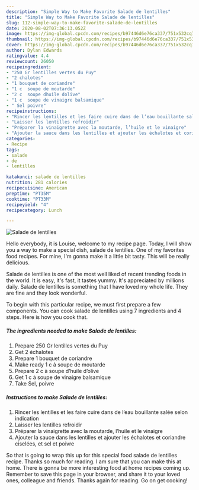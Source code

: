 ```yaml
---
description: "Simple Way to Make Favorite Salade de lentilles"
title: "Simple Way to Make Favorite Salade de lentilles"
slug: 112-simple-way-to-make-favorite-salade-de-lentilles
date: 2020-08-02T07:36:13.052Z
image: https://img-global.cpcdn.com/recipes/b97446d6e76ca337/751x532cq70/salade-de-lentilles-photo-principale-de-la-recette.jpg
thumbnail: https://img-global.cpcdn.com/recipes/b97446d6e76ca337/751x532cq70/salade-de-lentilles-photo-principale-de-la-recette.jpg
cover: https://img-global.cpcdn.com/recipes/b97446d6e76ca337/751x532cq70/salade-de-lentilles-photo-principale-de-la-recette.jpg
author: Dylan Edwards
ratingvalue: 4.4
reviewcount: 26050
recipeingredient:
- "250 Gr lentilles vertes du Puy"
- "2 chalotes"
- "1 bouquet de coriandre"
- "1 c  soupe de moutarde"
- "2 c  soupe dhuile dolive"
- "1 c  soupe de vinaigre balsamique"
- " Sel poivre"
recipeinstructions:
- "Rincer les lentilles et les faire cuire dans de l’eau bouillante salée selon indication"
- "Laisser les lentilles refroidir"
- "Préparer la vinaigrette avec la moutarde, l’huile et le vinaigre"
- "Ajouter la sauce dans les lentilles et ajouter les échalotes et coriandre ciselées, et sel et poivre"
categories:
- Recipe
tags:
- salade
- de
- lentilles

katakunci: salade de lentilles 
nutrition: 281 calories
recipecuisine: American
preptime: "PT35M"
cooktime: "PT33M"
recipeyield: "4"
recipecategory: Lunch

---
```



![Salade de lentilles](https://img-global.cpcdn.com/recipes/b97446d6e76ca337/751x532cq70/salade-de-lentilles-photo-principale-de-la-recette.jpg)

Hello everybody, it is Louise, welcome to my recipe page. Today, I will show you a way to make a special dish, salade de lentilles. One of my favorites food recipes. For mine, I'm gonna make it a little bit tasty. This will be really delicious.



Salade de lentilles is one of the most well liked of recent trending foods in the world. It is easy, it's fast, it tastes yummy. It's appreciated by millions daily. Salade de lentilles is something that I have loved my whole life. They are fine and they look wonderful.


To begin with this particular recipe, we must first prepare a few components. You can cook salade de lentilles using 7 ingredients and 4 steps. Here is how you cook that.

<!--inarticleads1-->

##### The ingredients needed to make Salade de lentilles:

1. Prepare 250 Gr lentilles vertes du Puy
1. Get 2 échalotes
1. Prepare 1 bouquet de coriandre
1. Make ready 1 c à soupe de moutarde
1. Prepare 2 c à soupe d’huile d’olive
1. Get 1 c à soupe de vinaigre balsamique
1. Take  Sel, poivre




<!--inarticleads2-->

##### Instructions to make Salade de lentilles:

1. Rincer les lentilles et les faire cuire dans de l’eau bouillante salée selon indication
1. Laisser les lentilles refroidir
1. Préparer la vinaigrette avec la moutarde, l’huile et le vinaigre
1. Ajouter la sauce dans les lentilles et ajouter les échalotes et coriandre ciselées, et sel et poivre




So that is going to wrap this up for this special food salade de lentilles recipe. Thanks so much for reading. I am sure that you can make this at home. There is gonna be more interesting food at home recipes coming up. Remember to save this page in your browser, and share it to your loved ones, colleague and friends. Thanks again for reading. Go on get cooking!
